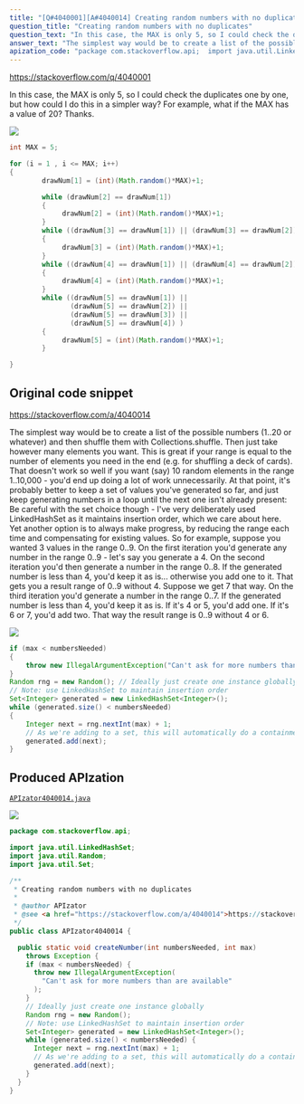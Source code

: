 ```yaml
---
title: "[Q#4040001][A#4040014] Creating random numbers with no duplicates"
question_title: "Creating random numbers with no duplicates"
question_text: "In this case, the MAX is only 5, so I could check the duplicates one by one, but how could I do this in a simpler way? For example, what if the MAX has a value of 20? Thanks."
answer_text: "The simplest way would be to create a list of the possible numbers (1..20 or whatever) and then shuffle them with Collections.shuffle. Then just take however many elements you want. This is great if your range is equal to the number of elements you need in the end (e.g. for shuffling a deck of cards). That doesn't work so well if you want (say) 10 random elements in the range 1..10,000 - you'd end up doing a lot of work unnecessarily. At that point, it's probably better to keep a set of values you've generated so far, and just keep generating numbers in a loop until the next one isn't already present: Be careful with the set choice though - I've very deliberately used LinkedHashSet as it maintains insertion order, which we care about here. Yet another option is to always make progress, by reducing the range each time and compensating for existing values. So for example, suppose you wanted 3 values in the range 0..9. On the first iteration you'd generate any number in the range 0..9 - let's say you generate a 4. On the second iteration you'd then generate a number in the range 0..8. If the generated number is less than 4, you'd keep it as is... otherwise you add one to it. That gets you a result range of 0..9 without 4. Suppose we get 7 that way. On the third iteration you'd generate a number in the range 0..7. If the generated number is less than 4, you'd keep it as is. If it's 4 or 5, you'd add one. If it's 6 or 7, you'd add two. That way the result range is 0..9 without 4 or 6."
apization_code: "package com.stackoverflow.api;  import java.util.LinkedHashSet; import java.util.Random; import java.util.Set;  /**  * Creating random numbers with no duplicates  *  * @author APIzator  * @see <a href=\"https://stackoverflow.com/a/4040014\">https://stackoverflow.com/a/4040014</a>  */ public class APIzator4040014 {    public static void createNumber(int numbersNeeded, int max)     throws Exception {     if (max < numbersNeeded) {       throw new IllegalArgumentException(         \"Can't ask for more numbers than are available\"       );     }     // Ideally just create one instance globally     Random rng = new Random();     // Note: use LinkedHashSet to maintain insertion order     Set<Integer> generated = new LinkedHashSet<Integer>();     while (generated.size() < numbersNeeded) {       Integer next = rng.nextInt(max) + 1;       // As we're adding to a set, this will automatically do a containment check       generated.add(next);     }   } }"
---
```


https://stackoverflow.com/q/4040001

In this case, the MAX is only 5, so I could check the duplicates one by one, but how could I do this in a simpler way? For example, what if the MAX has a value of 20?
Thanks.


<div class="code-logo"><img src="/stackoverflow.png" /></div>

```java
int MAX = 5;

for (i = 1 , i <= MAX; i++)
{
        drawNum[1] = (int)(Math.random()*MAX)+1;

        while (drawNum[2] == drawNum[1])
        {
             drawNum[2] = (int)(Math.random()*MAX)+1;
        }
        while ((drawNum[3] == drawNum[1]) || (drawNum[3] == drawNum[2]) )
        {
             drawNum[3] = (int)(Math.random()*MAX)+1;
        }
        while ((drawNum[4] == drawNum[1]) || (drawNum[4] == drawNum[2]) || (drawNum[4] == drawNum[3]) )
        {
             drawNum[4] = (int)(Math.random()*MAX)+1;
        }
        while ((drawNum[5] == drawNum[1]) ||
               (drawNum[5] == drawNum[2]) ||
               (drawNum[5] == drawNum[3]) ||
               (drawNum[5] == drawNum[4]) )
        {
             drawNum[5] = (int)(Math.random()*MAX)+1;
        }

}
```


## Original code snippet

https://stackoverflow.com/a/4040014

The simplest way would be to create a list of the possible numbers (1..20 or whatever) and then shuffle them with Collections.shuffle. Then just take however many elements you want. This is great if your range is equal to the number of elements you need in the end (e.g. for shuffling a deck of cards).
That doesn&#x27;t work so well if you want (say) 10 random elements in the range 1..10,000 - you&#x27;d end up doing a lot of work unnecessarily. At that point, it&#x27;s probably better to keep a set of values you&#x27;ve generated so far, and just keep generating numbers in a loop until the next one isn&#x27;t already present:
Be careful with the set choice though - I&#x27;ve very deliberately used LinkedHashSet as it maintains insertion order, which we care about here.
Yet another option is to always make progress, by reducing the range each time and compensating for existing values. So for example, suppose you wanted 3 values in the range 0..9. On the first iteration you&#x27;d generate any number in the range 0..9 - let&#x27;s say you generate a 4.
On the second iteration you&#x27;d then generate a number in the range 0..8. If the generated number is less than 4, you&#x27;d keep it as is... otherwise you add one to it. That gets you a result range of 0..9 without 4. Suppose we get 7 that way.
On the third iteration you&#x27;d generate a number in the range 0..7. If the generated number is less than 4, you&#x27;d keep it as is. If it&#x27;s 4 or 5, you&#x27;d add one. If it&#x27;s 6 or 7, you&#x27;d add two. That way the result range is 0..9 without 4 or 6.

<div class="code-logo"><img src="/stackoverflow.png" /></div>

```java
if (max < numbersNeeded)
{
    throw new IllegalArgumentException("Can't ask for more numbers than are available");
}
Random rng = new Random(); // Ideally just create one instance globally
// Note: use LinkedHashSet to maintain insertion order
Set<Integer> generated = new LinkedHashSet<Integer>();
while (generated.size() < numbersNeeded)
{
    Integer next = rng.nextInt(max) + 1;
    // As we're adding to a set, this will automatically do a containment check
    generated.add(next);
}
```

## Produced APIzation

[`APIzator4040014.java`](https://github.com/blind-papers/apization-temp-data/raw/main/search/APIzator4040014.java)

<div class="code-logo"><img src="/apizator.png" /></div>

```java
package com.stackoverflow.api;

import java.util.LinkedHashSet;
import java.util.Random;
import java.util.Set;

/**
 * Creating random numbers with no duplicates
 *
 * @author APIzator
 * @see <a href="https://stackoverflow.com/a/4040014">https://stackoverflow.com/a/4040014</a>
 */
public class APIzator4040014 {

  public static void createNumber(int numbersNeeded, int max)
    throws Exception {
    if (max < numbersNeeded) {
      throw new IllegalArgumentException(
        "Can't ask for more numbers than are available"
      );
    }
    // Ideally just create one instance globally
    Random rng = new Random();
    // Note: use LinkedHashSet to maintain insertion order
    Set<Integer> generated = new LinkedHashSet<Integer>();
    while (generated.size() < numbersNeeded) {
      Integer next = rng.nextInt(max) + 1;
      // As we're adding to a set, this will automatically do a containment check
      generated.add(next);
    }
  }
}

```